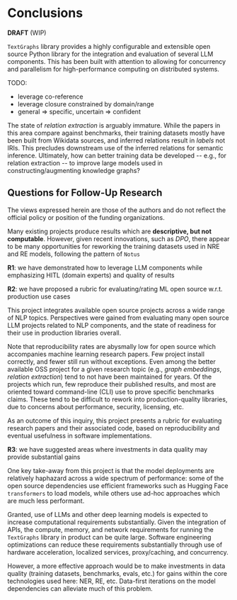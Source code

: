 # Conclusions

**DRAFT** (WIP)

`TextGraphs` library provides a highly configurable and extensible open source Python library for the integration and evaluation of several LLM components. This has been built with attention to allowing for concurrency and parallelism for high-performance computing on distributed systems.

TODO:

  - leverage co-reference
  - leverage closure constrained by domain/range
  - general => specific, uncertain => confident

The state of _relation extraction_ is arguably immature.
While the papers in this area compare against benchmarks, their training datasets mostly have been built from Wikidata sources, and inferred relations result in _labels_ not IRIs.
This precludes downstream use of the inferred relations for semantic inference.
Ultimately, how can better training data be developed -- e.g., for relation extraction -- to improve large models used in constructing/augmenting knowledge graphs?


## Questions for Follow-Up Research

The views expressed herein are those of the authors and do not reflect the official policy or position of the funding organizations.

Many existing projects produce results which are **descriptive, but not computable**.
However, given recent innovations, such as _DPO_, there appear to be many opportunities for reworking the training datasets used in
NRE and RE models, following the pattern of `Notus`

**R1**: we have demonstrated how to leverage LLM components while emphasizing HITL (domain experts) and quality of results


**R2**: we have proposed a rubric for evaluating/rating ML open source 
w.r.t. production use cases

This project integrates available open source projects across a wide range of NLP topics.
Perspectives were gained from evaluating many open source LLM projects related to NLP components, and the state of readiness for their use in production libraries overall.

Note that reproducibility rates are abysmally low for open source which accompanies machine learning research papers.
Few project install correctly, and fewer still run without exceptions.
Even among the better available OSS project for a given research topic (e.g., _graph embeddings_, _relation extraction_) tend to not have been maintained for years. Of the projects which run, few reproduce their published results, and most are oriented toward command-line (CLI) use to prove specific benchmarks claims.
These tend to be difficult to rework into production-quality libraries, due to concerns about performance, security, licensing, etc.

As an outcome of this inquiry, this project presents a rubric for evaluating research papers and their associated code, based on reproducibility and eventual usefulness in software implementations.


**R3**: we have suggested areas where investments in data quality 
may provide substantial gains

One key take-away from this project is that the model deployments are relatively haphazard across a wide spectrum of performance: some of the open source dependencies use efficient frameworks such as Hugging Face `transformers` to load models, while others use ad-hoc approaches which are much less performant. 

Granted, use of LLMs and other deep learning models is expected to increase computational requirements substantially.
Given the integration of APIs, the compute, memory, and network requirements for running the `TextGraphs` library in product can be quite large. 
Software engineering optimizations can reduce these requirements substantially through use of hardware acceleration, localized services, proxy/caching, and concurrency.

However, a more effective approach would be to make investments in data quality (training datasets, benchmarks, evals, etc.) for gains within the core technologies used here: NER, RE, etc.
Data-first iterations on the model dependencies can alleviate much of this problem.
